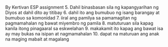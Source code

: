 By Kertivan
ESP assignment
5. Dahil binasbasan sila ng kapangyarihan ng Diyos at dahil dito ay titibay
6. dahil ito ang bumubuo ng isang barangay at bumubuo sa komonidad
7. iiral ang pamilya sa pamamagitan ng pagmamahalan ng bawat miyembro ng pamila
8. matuturuan sila kapag kanila itong pinagaaral sa eskwelahan
9. makakamit ito kapag ang bawat isa ay may bukas na isipan at nagmamahalan
10. dapat na maturuan ang anak na maging mabait at magalang
